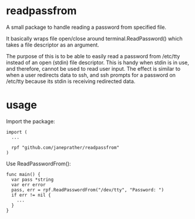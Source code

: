 # readpassfrom

A small package to handle reading a password from specified file.

It basically wraps file open/close around terminal.ReadPassword() which takes a file descriptor as an argument.

The purpose of this is to be able to easily read a password from /etc/tty instead of an open (stdin) file descriptor.  This is handy when
stdin is in use, and therefore, cannot be used to read user input.  The effect is similar to when a user redirects
data to ssh, and ssh prompts for a password on /etc/tty because its stdin is receiving redirected data.

# usage

Import the package:

```
import (
  ...

  rpf "github.com/janeprather/readpassfrom"
)
```

Use ReadPasswordFrom():

```
func main() {
  var pass *string
  var err error
  pass, err = rpf.ReadPasswordFrom("/dev/tty", "Password: ")
  if err != nil {
    ...
  }
}
```

